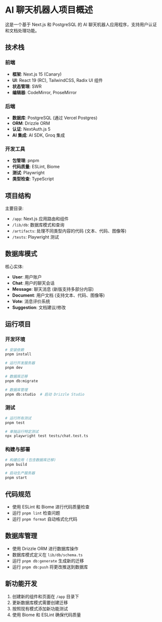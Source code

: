 # AI 聊天机器人项目概述

这是一个基于 Next.js 和 PostgreSQL 的 AI 聊天机器人应用程序，支持用户认证和文档处理功能。

## 技术栈

### 前端
- **框架**: Next.js 15 (Canary)
- **UI**: React 19 (RC), TailwindCSS, Radix UI 组件
- **状态管理**: SWR
- **编辑器**: CodeMirror, ProseMirror

### 后端
- **数据库**: PostgreSQL (通过 Vercel Postgres)
- **ORM**: Drizzle ORM
- **认证**: NextAuth.js 5
- **AI 集成**: AI SDK, Groq 集成

### 开发工具
- **包管理**: pnpm
- **代码质量**: ESLint, Biome
- **测试**: Playwright
- **类型检查**: TypeScript

## 项目结构

主要目录:
- `/app`: Next.js 应用路由和组件
- `/lib/db`: 数据库模式和查询
- `/artifacts`: 处理不同类型内容的代码 (文本、代码、图像等)
- `/tests`: Playwright 测试

## 数据库模式

核心实体:
- **User**: 用户账户
- **Chat**: 用户的聊天会话
- **Message**: 聊天消息 (新版支持多部分内容)
- **Document**: 用户文档 (支持文本、代码、图像等)
- **Vote**: 消息评价系统
- **Suggestion**: 文档建议/修改

## 运行项目

### 开发环境
```bash
# 安装依赖
pnpm install

# 运行开发服务器
pnpm dev

# 数据库迁移
pnpm db:migrate

# 数据库管理
pnpm db:studio  # 启动 Drizzle Studio
```

### 测试
```bash
# 运行所有测试
pnpm test

# 单独运行特定测试
npx playwright test tests/chat.test.ts
```

### 构建与部署
```bash
# 构建应用 (包含数据库迁移)
pnpm build

# 启动生产服务器
pnpm start
```

## 代码规范

- 使用 ESLint 和 Biome 进行代码质量检查
- 运行 `pnpm lint` 检查问题
- 运行 `pnpm format` 自动格式化代码

## 数据库管理

- 使用 Drizzle ORM 进行数据库操作
- 数据库模式定义在 `lib/db/schema.ts`
- 运行 `pnpm db:generate` 生成新的迁移
- 运行 `pnpm db:push` 将更改推送到数据库

## 新功能开发

1. 创建新的组件和页面在 `/app` 目录下
2. 更新数据库模式需要创建迁移
3. 按照现有模式添加新功能测试
4. 使用 Biome 和 ESLint 确保代码质量
